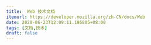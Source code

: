 ```yaml
---
title:  Web 技术文档
itemurl: https://developer.mozilla.org/zh-CN/docs/Web
date: 2020-06-23T12:09:11.186805+08:00
tags: [文档,技术]
draft: false
---
```

